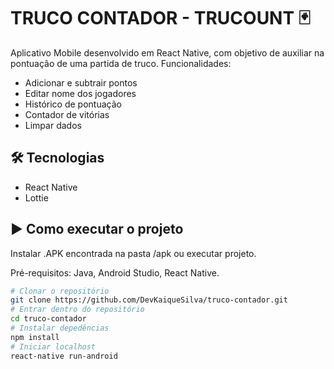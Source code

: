# TRUCO CONTADOR - TRUCOUNT 🃏
<p>Aplicativo Mobile desenvolvido em React Native, com objetivo de auxiliar na pontuação de uma partida de truco. Funcionalidades:</p>

- Adicionar e subtrair pontos
- Editar nome dos jogadores
- Histórico de pontuação
- Contador de vitórias
- Limpar dados

<h2>🛠 Tecnologias</h2>

- React Native 
- Lottie
  
<h2>▶️ Como executar o projeto</h2>

<p>Instalar .APK encontrada na pasta /apk ou executar projeto.</p>
Pré-requisitos: Java, Android Studio, React Native.

```bash
# Clonar o repositório
git clone https://github.com/DevKaiqueSilva/truco-contador.git
# Entrar dentro do repositório
cd truco-contador
# Instalar depedências
npm install
# Iniciar localhost
react-native run-android

